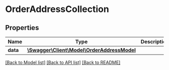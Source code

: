 # OrderAddressCollection

## Properties
Name | Type | Description | Notes
------------ | ------------- | ------------- | -------------
**data** | [**\Swagger\Client\Model\OrderAddressModel**](OrderAddressModel.md) |  | [optional] 


[[Back to Model list]](../README.md#documentation-for-models) [[Back to API list]](../README.md#documentation-for-api-endpoints) [[Back to README]](../README.md)


